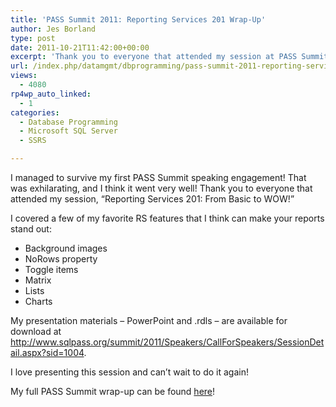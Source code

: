 ```yaml
---
title: 'PASS Summit 2011: Reporting Services 201 Wrap-Up'
author: Jes Borland
type: post
date: 2011-10-21T11:42:00+00:00
excerpt: 'Thank you to everyone that attended my session at PASS Summit, "Reporting Services 201: From Basic to WOW!"'
url: /index.php/datamgmt/dbprogramming/pass-summit-2011-reporting-services/
views:
  - 4080
rp4wp_auto_linked:
  - 1
categories:
  - Database Programming
  - Microsoft SQL Server
  - SSRS

---
```

I managed to survive my first PASS Summit speaking engagement! That was exhilarating, and I think it went very well! Thank you to everyone that attended my session, &#8220;Reporting Services 201: From Basic to WOW!&#8221; 

I covered a few of my favorite RS features that I think can make your reports stand out: 

  * Background images 
  * NoRows property 
  * Toggle items 
  * Matrix 
  * Lists 
  * Charts 

My presentation materials &#8211; PowerPoint and .rdls &#8211; are available for download at <http://www.sqlpass.org/summit/2011/Speakers/CallForSpeakers/SessionDetail.aspx?sid=1004>. 

I love presenting this session and can&#8217;t wait to do it again! 

My full PASS Summit wrap-up can be found [here][1]!

 [1]: /index.php/DataMgmt/DBAdmin/MSSQLServerAdmin/pass-summit-2011-in-pictures